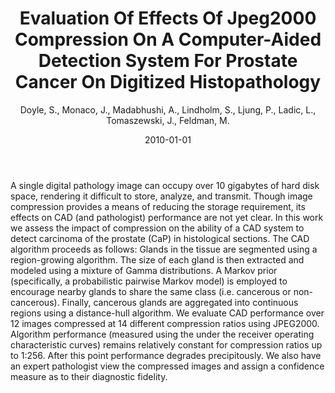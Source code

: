 ﻿---
title: "Evaluation Of Effects Of Jpeg2000 Compression On A Computer-Aided Detection System For Prostate Cancer On Digitized Histopathology"
author: Doyle, S., Monaco, J., Madabhushi, A., Lindholm, S., Ljung, P., Ladic, L., Tomaszewski, J., Feldman, M.
status: Published
type: conference
citation: "Evaluation Of Effects Of Jpeg2000 Compression On A Computer-Aided Detection System For Prostate Cancer On Digitized Histopathology, <em>2010 IEEE 7th International Symposium on Biomedical Imaging (ISBI)</em>, 2010"
comments: no
doi: Doi 10.1109/Isbi.2010.5490238
date: 2010-01-01
publishdate: 2010-01-01
---

A single digital pathology image can occupy over 10 gigabytes of hard disk space, rendering it difficult to store, analyze, and transmit. Though image compression provides a means of reducing the storage requirement, its effects on CAD (and pathologist) performance are not yet clear. In this work we assess the impact of compression on the ability of a CAD system to detect carcinoma of the prostate (CaP) in histological sections. The CAD algorithm proceeds as follows: Glands in the tissue are segmented using a region-growing algorithm. The size of each gland is then extracted and modeled using a mixture of Gamma distributions. A Markov prior (specifically, a probabilistic pairwise Markov model) is employed to encourage nearby glands to share the same class (i.e. cancerous or non-cancerous). Finally, cancerous glands are aggregated into continuous regions using a distance-hull algorithm. We evaluate CAD performance over 12 images compressed at 14 different compression ratios using JPEG2000. Algorithm performance (measured using the under the receiver operating characteristic curves) remains relatively constant for compression ratios up to 1:256. After this point performance degrades precipitously. We also have an expert pathologist view the compressed images and assign a confidence measure as to their diagnostic fidelity.
